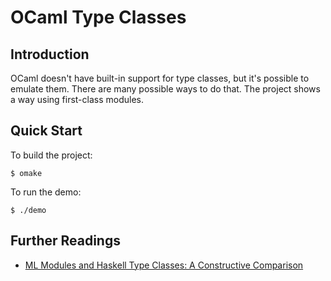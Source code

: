# OCaml Type Classes

## Introduction
OCaml doesn't have built-in support for type classes, but it's possible
to emulate them. There are many possible ways to do that. The project
shows a way using first-class modules.

## Quick Start
To build the project:
```
$ omake
```
To run the demo:
```
$ ./demo
```

## Further Readings
- [ML Modules and Haskell Type Classes: A Constructive Comparison](http://www.cse.unsw.edu.au/~chak/papers/modules-classes.pdf)
